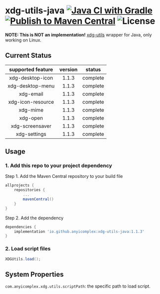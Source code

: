 # xdg-utils-java [![Java CI with Gradle](https://github.com/anyicomplex/xdg-utils-java/actions/workflows/gradle.yml/badge.svg)](https://github.com/anyicomplex/xdg-utils-java/actions/workflows/gradle.yml) [![Publish to Maven Central](https://github.com/anyicomplex/xdg-utils-java/actions/workflows/gradle-publish.yml/badge.svg)](https://github.com/anyicomplex/xdg-utils-java/actions/workflows/gradle-publish.yml) ![License](https://img.shields.io/github/license/anyicomplex/xdg-utils-java)
**NOTE: This is NOT an implementation!** [xdg-utils](https://www.freedesktop.org/wiki/Software/xdg-utils/) wrapper for Java, only working on Linux.

## Current Status
| supported feature | version |  status  |
|:-----------------:|:-------:|:--------:|
| xdg-desktop-icon  |  1.1.3  | complete |
| xdg-desktop-menu  |  1.1.3  | complete |
|     xdg-email     |  1.1.3  | complete |
| xdg-icon-resource |  1.1.3  | complete |
|     xdg-mime      |  1.1.3  | complete |
|     xdg-open      |  1.1.3  | complete |
|  xdg-screensaver  |  1.1.3  | complete |
|   xdg-settings    |  1.1.3  | complete |

## Usage
### 1. Add this repo to your project dependency
Step 1. Add the Maven Central repository to your build file
```groovy
allprojects {
	repositories {
		...
		mavenCentral()
	}
}
```

Step 2. Add the dependency
```groovy
dependencies {
    implementation 'io.github.anyicomplex:xdg-utils-java:1.1.3'
}
```
### 2. Load script files
```java
XDGUtils.load();
```

## System Properties
`com.anyicomplex.xdg.utils.scriptPath`: the specific path to load script.

